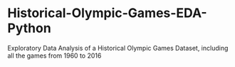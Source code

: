 # Historical-Olympic-Games-EDA-Python
Exploratory Data Analysis of a Historical Olympic Games Dataset, including all the games from 1960 to 2016

